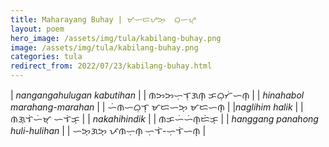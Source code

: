 ```yaml
---
title: Maharayang Buhay | ᜋᜑᜇᜌᜅ᜔  ᜊᜓᜑᜌ᜔
layout: poem
hero_image: /assets/img/tula/kabilang-buhay.png
image: /assets/img/tula/kabilang-buhay.png
categories: tula
redirect_from: 2022/07/23/kabilang-buhay.html
---
```


| *nangangahulugan kabutihan* | | ᜈᜅᜅᜑᜓᜎᜓᜄᜈ᜔  ᜃᜊᜓᜆᜒᜑᜈ᜔ |
| *hinahabol marahang-marahan* | | ᜑᜒᜈᜑᜊᜓᜎ᜔  ᜋᜇᜑᜅ᜔  ᜋᜇᜑᜈ᜔ |
|*naglihim halik* | | ᜈᜄ᜔ᜎᜒᜑᜒᜋ᜔  ᜑᜎᜒᜃ᜔ |
| *nakahihindik* | | ᜈᜃᜑᜒᜑᜒᜈ᜔ᜇᜒᜃ᜔ |
| *hanggang panahong huli-hulihan* | | ᜑᜅ᜔ᜄᜅ᜔  ᜉᜈᜑᜓᜈ᜔  ᜑᜓᜎᜒ-ᜑᜓᜎᜒᜑᜈ᜔ |
